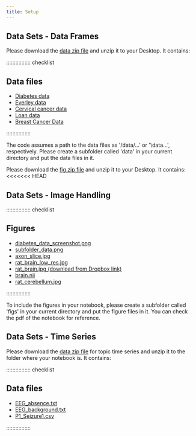 ```yaml
---
title: Setup
---
```


## Data Sets - Data Frames

Please download the [data zip file](data/data.zip) and unzip it to your Desktop. It contains:

:::::::::::::::: checklist

## Data files
- [Diabetes data](data/diabetes_data.csv)
- [Everley data](data/everleys_data.csv)
- [Cervical cancer data](data/cervical_cancer.csv)
- [Loan data](data/loan_data.csv)
- [Breast Cancer Data](data/breast_cancer.csv)

::::::::::::::::

The code assumes a path to the data files as '/data/...' or '\data\...', respectively. Please create a subfolder called 'data' in your current directory and put the data files in it. 

Please download the [fig zip file](fig/fig.zip) and unzip it to your Desktop. It contains:
<<<<<<< HEAD

## Data Sets - Image Handling

:::::::::::::::: checklist
## Figures
- [diabetes_data_screenshot.png](fig/diabetes_data_screenshot.png)
- [subfolder_data.png](fig/subfolder_data.png)
- [axon_slice.jpg](fig/axon_slice.jpg)
- [rat_brain_low_res.jpg](fig/rat_brain_low_res.jpg)
- [rat_brain.jpg (download from Dropbox link)](https://www.dropbox.com/s/8an4zypmjq9035n/rat_brain.jpg?dl=0)
- [brain.nii](fig/brain.nii)
- [rat_cerebellum.jpg](fig/rat_cerebellum.jpg)

::::::::::::::::

To include the figures in your notebook, please create a subfolder called 'figs' in your current directory and put the figure files in it. You can check the pdf of the notebook for reference. 

## Data Sets - Time Series

Please download the [data zip file](data/data-tseries.zip) for topic time series and unzip it to the folder where your notebook is. It contains:

:::::::::::::::: checklist

## Data files
- [EEG_absence.txt](data/EEG_absence.txt)
- [EEG_background.txt](data/EEG_background.txt)
- [P1_Seizure1.csv](data/P1_Seizure1.csv)

::::::::::::::::

